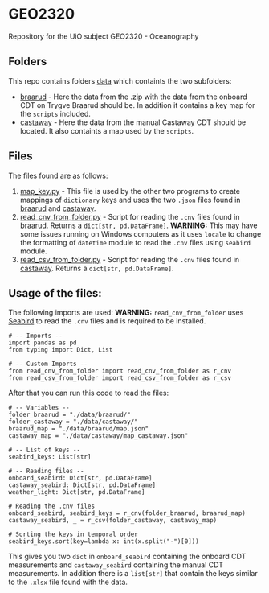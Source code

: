 # GEO2320
Repository for the UiO subject GEO2320 - Oceanography

## Folders
This repo contains folders [data](data) which containts the two subfolders:
* [braarud](data/braarud) - Here the data from the .zip with the data from the onboard CDT on Trygve Braarud should be. In addition it contains a key map for the `scripts` included. 
* [castaway](data/castaway) - Here the data from the manual Castaway CDT should be located. It also containts a map used by the `scripts`.  

## Files 
The files found are as follows:
1. [map_key.py](map_keys.py) - This file is used by the other two programs to create mappings of `dictionary` keys and uses the two `.json` files found in [braarud](data/braarud) and [castaway](data/castaway).
2. [read_cnv_from_folder.py](read_cnv_from_folder.py) - Script for reading the `.cnv` files found in [braarud](data/braarud). Returns a `dict[str, pd.DataFrame]`. **WARNING:** This may have some issues running on Windows computers as it uses `locale` to change the formatting of `datetime` module to read the `.cnv` files using `seabird` module.
4. [read_csv_from_folder.py](read_csv_from_folder.py) - Script for reading the `.cnv` files found in [castaway](data/castaway). Returns a `dict[str, pd.DataFrame]`.

## Usage of the files:
The following imports are used: 
**WARNING:** `read_cnv_from_folder` uses [Seabird](https://seabird.readthedocs.io/en/latest/install.html) to read the `.cnv` files and is required to be installed.

``` 
# -- Imports --
import pandas as pd
from typing import Dict, List

# -- Custom Imports --
from read_cnv_from_folder import read_cnv_from_folder as r_cnv
from read_csv_from_folder import read_csv_from_folder as r_csv
```

After that you can run this code to read the files:

```
# -- Variables -- 
folder_braarud = "./data/braarud/"
folder_castaway = "./data/castaway/"
braarud_map = "./data/braarud/map.json"
castaway_map = "./data/castaway/map_castaway.json"

# -- List of keys --
seabird_keys: List[str]

# -- Reading files --
onboard_seabird: Dict[str, pd.DataFrame]
castaway_seabird: Dict[str, pd.DataFrame]
weather_light: Dict[str, pd.DataFrame]

# Reading the .cnv files
onboard_seabird, seabird_keys = r_cnv(folder_braarud, braarud_map)
castaway_seabird, _ = r_csv(folder_castaway, castaway_map)

# Sorting the keys in temporal order
seabird_keys.sort(key=lambda x: int(x.split("-")[0]))
```

This gives you two `dict` in `onboard_seabird` containing the onboard CDT measurements and `castaway_seabird` containing the manual CDT measurements.
In addition there is a `list[str]` that contain the keys similar to the `.xlsx` file found with the data. 

